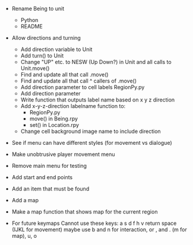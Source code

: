 - Rename Being to unit
    - Python
    - README
- Allow directions and turning
    - Add direction variable to Unit
    - Add turn() to Unit
    - Change "UP" etc. to NESW (Up Down?) in Unit and all calls to Unit.move()
    - Find and update all that call .move()
    - Find and update all that call ^ callers of .move()
    - Add direction parameter to cell labels RegionPy.py
    - Add direction parameter 
    - Write function that outputs label name based on x y z direction
    - Add x-y-z-direction labelname function to:
        - RegionPy.py
        -  move() in Being.rpy
        - set() in Location.rpy
    - Change cell background image name to include direction

- See if menu can have different styles (for movement vs dialogue)
- Make unobtrusive player movement menu
- Remove main menu for testing
- Add start and end points
- Add an item that must be found
- Add a map
- Make a map function that shows map for the current region

- For future keymaps
    Cannot use these keys:
    a
    s
    d
    f
    h
    v
    return
    space
    (IJKL for movement)
    maybe use b and n for interaction, or , and . (m for map), u, o
